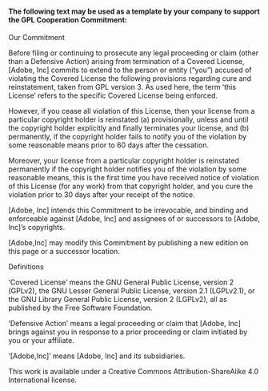 
#### The following text may be used as a template by your company to support the GPL Cooperation Commitment: 

Our Commitment

Before filing or continuing to prosecute any legal proceeding or claim (other than a Defensive Action) arising from termination of a Covered License, [Adobe, Inc] commits to extend to the person or entity (“you”) accused of violating the Covered License the following provisions regarding cure and reinstatement, taken from GPL version 3. As used here, the term ‘this License’ refers to the specific Covered License being enforced.

However, if you cease all violation of this License, then your license from a particular copyright holder is reinstated (a) provisionally, unless and until the copyright holder explicitly and finally terminates your license, and (b) permanently, if the copyright holder fails to notify you of the violation by some reasonable means prior to 60 days after the cessation.

Moreover, your license from a particular copyright holder is reinstated permanently if the copyright holder notifies you of the violation by some reasonable means, this is the first time you have received notice of violation of this License (for any work) from that copyright holder, and you cure the violation prior to 30 days after your receipt of the notice.

[Adobe, Inc] intends this Commitment to be irrevocable, and binding and enforceable against [Adobe, Inc] and assignees of or successors to [Adobe, Inc]’s copyrights.

[Adobe,Inc] may modify this Commitment by publishing a new edition on this page or a successor location.

Definitions

‘Covered License’ means the GNU General Public License, version 2 (GPLv2), the GNU Lesser General Public License, version 2.1 (LGPLv2.1), or the GNU Library General Public License, version 2 (LGPLv2), all as published by the Free Software Foundation.

‘Defensive Action’ means a legal proceeding or claim that [Adobe, Inc] brings against you in response to a prior proceeding or claim initiated by you or your affiliate.

‘[Adobe,Inc]’ means [Adobe, Inc] and its subsidiaries.

This work is available under a Creative Commons Attribution-ShareAlike 4.0 International license.
